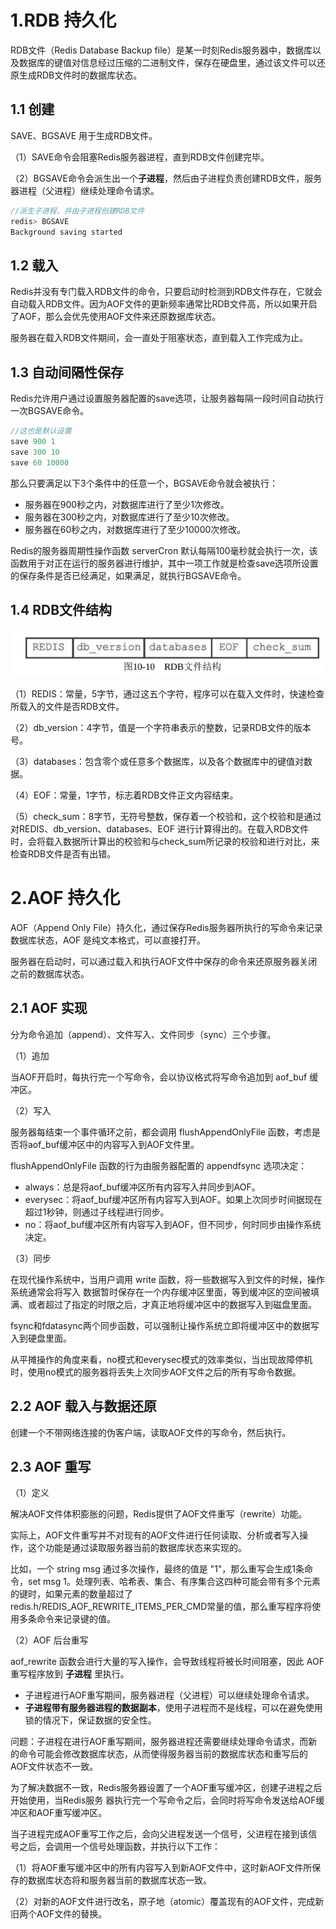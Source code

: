 
# 1.RDB 持久化

RDB文件（Redis Database Backup file）是某一时刻Redis服务器中，数据库以及数据库的键值对信息经过压缩的二进制文件，保存在硬盘里，通过该文件可以还原生成RDB文件时的数据库状态。

## 1.1 创建

SAVE、BGSAVE 用于生成RDB文件。

（1）SAVE命令会阻塞Redis服务器进程，直到RDB文件创建完毕。

（2）BGSAVE命令会派生出一个**子进程**，然后由子进程负责创建RDB文件，服务器进程（父进程）继续处理命令请求。

```C
//派生子进程，并由子进程创建RDB文件
redis> BGSAVE 
Background saving started
```

## 1.2 载入

Redis并没有专门载入RDB文件的命令，只要启动时检测到RDB文件存在，它就会自动载入RDB文件。因为AOF文件的更新频率通常比RDB文件高，所以如果开启了AOF，那么会优先使用AOF文件来还原数据库状态。

服务器在载入RDB文件期间，会一直处于阻塞状态，直到载入工作完成为止。

## 1.3 自动间隔性保存

Redis允许用户通过设置服务器配置的save选项，让服务器每隔一段时间自动执行一次BGSAVE命令。

```C
//这也是默认设置
save 900 1
save 300 10
save 60 10000
```

那么只要满足以下3个条件中的任意一个，BGSAVE命令就会被执行：

- 服务器在900秒之内，对数据库进行了至少1次修改。
- 服务器在300秒之内，对数据库进行了至少10次修改。
- 服务器在60秒之内，对数据库进行了至少10000次修改。

Redis的服务器周期性操作函数 serverCron 默认每隔100毫秒就会执行一次，该函数用于对正在运行的服务器进行维护，其中一项工作就是检查save选项所设置的保存条件是否已经满足，如果满足，就执行BGSAVE命令。

## 1.4 RDB文件结构

![](./images/6/1.png)

（1）REDIS：常量，5字节，通过这五个字符，程序可以在载入文件时，快速检查所载入的文件是否RDB文件。

（2）db_version：4字节，值是一个字符串表示的整数，记录RDB文件的版本号。

（3）databases：包含零个或任意多个数据库，以及各个数据库中的键值对数据。

（4）EOF：常量，1字节，标志着RDB文件正文内容结束。

（5）check_sum：8字节，无符号整数，保存着一个校验和，这个校验和是通过对REDIS、db_version、databases、EOF 进行计算得出的。在载入RDB文件时，会将载入数据所计算出的校验和与check_sum所记录的校验和进行对比，来检查RDB文件是否有出错。

# 2.AOF 持久化

AOF（Append Only File）持久化，通过保存Redis服务器所执行的写命令来记录数据库状态，AOF 是纯文本格式，可以直接打开。

服务器在启动时，可以通过载入和执行AOF文件中保存的命令来还原服务器关闭之前的数据库状态。

## 2.1 AOF 实现

分为命令追加（append）、文件写入、文件同步（sync）三个步骤。

（1）追加

当AOF开启时，每执行完一个写命令，会以协议格式将写命令追加到 aof_buf 缓冲区。

（2）写入

服务器每结束一个事件循环之前，都会调用 flushAppendOnlyFile 函数，考虑是否将aof_buf缓冲区中的内容写入到AOF文件里。

flushAppendOnlyFile 函数的行为由服务器配置的 appendfsync 选项决定：

- always：总是将aof_buf缓冲区所有内容写入并同步到AOF。
- everysec：将aof_buf缓冲区所有内容写入到AOF。如果上次同步时间据现在超过1秒钟，则通过子线程进行同步。
- no：将aof_buf缓冲区所有内容写入到AOF，但不同步，何时同步由操作系统决定。

（3）同步

在现代操作系统中，当用户调用 write 函数，将一些数据写入到文件的时候，操作系统通常会将写入
数据暂时保存在一个内存缓冲区里面，等到缓冲区的空间被填满、或者超过了指定的时限之后，才真正地将缓冲区中的数据写入到磁盘里面。

fsync和fdatasync两个同步函数，可以强制让操作系统立即将缓冲区中的数据写入到硬盘里面。

从平摊操作的角度来看，no模式和everysec模式的效率类似，当出现故障停机时，使用no模式的服务器将丢失上次同步AOF文件之后的所有写命令数据。

## 2.2 AOF 载入与数据还原

创建一个不带网络连接的伪客户端，读取AOF文件的写命令，然后执行。

## 2.3 AOF 重写

（1）定义

解决AOF文件体积膨胀的问题，Redis提供了AOF文件重写（rewrite）功能。

实际上，AOF文件重写并不对现有的AOF文件进行任何读取、分析或者写入操作，这个功能是通过读取服务器当前的数据库状态来实现的。

比如，一个 string msg 通过多次操作，最终的值是 "1"，那么重写会生成1条命令，set msg 1。处理列表、哈希表、集合、有序集合这四种可能会带有多个元素的键时，如果元素的数量超过了 redis.h/REDIS_AOF_REWRITE_ITEMS_PER_CMD常量的值，那么重写程序将使用多条命令来记录键的值。

（2）AOF 后台重写

aof_rewrite 函数会进行大量的写入操作，会导致线程将被长时间阻塞，因此 AOF 重写程序放到 **子进程** 里执行。

- 子进程进行AOF重写期间，服务器进程（父进程）可以继续处理命令请求。
- **子进程带有服务器进程的数据副本**，使用子进程而不是线程，可以在避免使用锁的情况下，保证数据的安全性。

问题：子进程在进行AOF重写期间，服务器进程还需要继续处理命令请求，而新的命令可能会修改数据库状态，从而使得服务器当前的数据库状态和重写后的AOF文件状态不一致。

为了解决数据不一致，Redis服务器设置了一个AOF重写缓冲区，创建子进程之后开始使用，当Redis服务
器执行完一个写命令之后，会同时将写命令发送给AOF缓冲区和AOF重写缓冲区。

当子进程完成AOF重写工作之后，会向父进程发送一个信号，父进程在接到该信号之后，会调用一个信号处理函数，并执行以下工作：

（1）将AOF重写缓冲区中的所有内容写入到新AOF文件中，这时新AOF文件所保存的数据库状态将和服务器当前的数据库状态一致。

（2）对新的AOF文件进行改名，原子地（atomic）覆盖现有的AOF文件，完成新旧两个AOF文件的替换。



